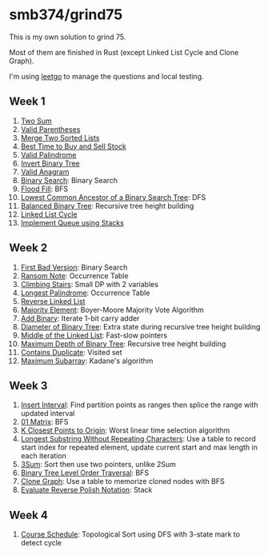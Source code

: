 # smb374/grind75

This is my own solution to grind 75.

Most of them are finished in Rust (except Linked List Cycle and Clone Graph).

I'm using [leetgo](https://github.com/j178/leetgo) to manage the questions and
local testing.

## Week 1

1. [Two Sum](/rust/src/0001.two-sum/question.md)
2. [Valid Parentheses](/rust/src/0020.valid-parentheses/question.md)
3. [Merge Two Sorted Lists](/rust/src/0021.merge-two-sorted-lists/question.md)
4. [Best Time to Buy and Sell Stock](/rust/src/0121.best-time-to-buy-and-sell-stock/question.md)
5. [Valid Palindrome](/rust/src/0125.valid-palindrome/question.md)
6. [Invert Binary Tree](/rust/src/0226.invert-binary-tree/question.md)
7. [Valid Anagram](/rust/src/0242.valid-anagram/question.md)
8. [Binary Search](/rust/src/0704.binary-search/question.md): Binary Search
9. [Flood Fill](/rust/src/0733.flood-fill/question.md): BFS
10. [Lowest Common Ancestor of a Binary Search Tree](/rust/src/0235.lowest-common-ancestor-of-a-binary-search-tree/question.md):
    DFS
11. [Balanced Binary Tree](/rust/src/0110.balanced-binary-tree/question.md):
    Recursive tree height building
12. [Linked List Cycle](/go/0141.linked-list-cycle/question.md)
13. [Implement Queue using Stacks](/rust/src/0232.implement-queue-using-stacks/question.md)

## Week 2

1. [First Bad Version](/rust/src/0278.first-bad-version/question.md): Binary Search
2. [Ransom Note](/rust/src/0383.ransom-note/question.md): Occurrence Table
3. [Climbing Stairs](/rust/src/0070.climbing-stairs/question.md):
   Small DP with 2 variables
4. [Longest Palindrome](/rust/src/0409.longest-palindrome/question.md):
   Occurrence Table
5. [Reverse Linked List](/rust/src/0206.reverse-linked-list/question.md)
6. [Majority Element](/rust/src/0169.majority-element/question.md):
   Boyer-Moore Majority Vote Algorithm
7. [Add Binary](/rust/src/0067.add-binary/question.md):
   Iterate 1-bit carry adder
8. [Diameter of Binary Tree](/rust/src/0543.diameter-of-binary-tree/question.md):
   Extra state during recursive tree height building
9. [Middle of the Linked List](/rust/src/0876.middle-of-the-linked-list/question.md):
   Fast-slow pointers
10. [Maximum Depth of Binary Tree](/rust/src/0104.maximum-depth-of-binary-tree/question.md):
    Recursive tree height building
11. [Contains Duplicate](/rust/src/0217.contains-duplicate/question.md):
    Visited set
12. [Maximum Subarray](/rust/src/0053.maximum-subarray/question.md):
    Kadane's algorithm

## Week 3

1. [Insert Interval](/rust/src/0057.insert-interval/question.md):
   Find partition points as ranges then splice the range with updated interval
2. [01 Matrix](/rust/src/0542.01-matrix/question.md): BFS
3. [K Closest Points to Origin](/rust/src/0973.k-closest-points-to-origin/question.md):
   Worst linear time selection algorithm
4. [Longest Substring Without Repeating Characters](/rust/src/0003.longest-substring-without-repeating-characters/question.md):
   Use a table to record start index for repeated element, update current start
   and max length in each iteration
5. [3Sum](/rust/src/0015.3sum/question.md): Sort then use two pointers, unlike 2Sum
6. [Binary Tree Level Order Traversal](/rust/src/0102.binary-tree-level-order-traversal/question.md):
   BFS
7. [Clone Graph](/cpp/0133.clone-graph/question.md):
   Use a table to memorize cloned nodes with BFS
8. [Evaluate Reverse Polish Notation](/rust/src/0150.evaluate-reverse-polish-notation/question.md):
   Stack

## Week 4

1. [Course Schedule](/rust/src/0207.course-schedule/question.md):
   Topological Sort using DFS with 3-state mark to detect cycle
